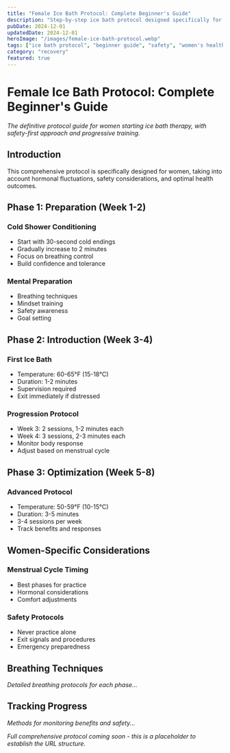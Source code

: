 ```yaml
---
title: "Female Ice Bath Protocol: Complete Beginner's Guide"
description: "Step-by-step ice bath protocol designed specifically for women. Learn optimal timing, temperature, duration, and safety for maximum health benefits."
pubDate: 2024-12-01
updatedDate: 2024-12-01
heroImage: "/images/female-ice-bath-protocol.webp"
tags: ["ice bath protocol", "beginner guide", "safety", "women's health"]
category: "recovery"
featured: true
---
```


# Female Ice Bath Protocol: Complete Beginner's Guide

*The definitive protocol guide for women starting ice bath therapy, with safety-first approach and progressive training.*

## Introduction

This comprehensive protocol is specifically designed for women, taking into account hormonal fluctuations, safety considerations, and optimal health outcomes.

## Phase 1: Preparation (Week 1-2)

### Cold Shower Conditioning
- Start with 30-second cold endings
- Gradually increase to 2 minutes
- Focus on breathing control
- Build confidence and tolerance

### Mental Preparation
- Breathing techniques
- Mindset training
- Safety awareness
- Goal setting

## Phase 2: Introduction (Week 3-4)

### First Ice Bath
- Temperature: 60-65°F (15-18°C)
- Duration: 1-2 minutes
- Supervision required
- Exit immediately if distressed

### Progression Protocol
- Week 3: 2 sessions, 1-2 minutes each
- Week 4: 3 sessions, 2-3 minutes each
- Monitor body response
- Adjust based on menstrual cycle

## Phase 3: Optimization (Week 5-8)

### Advanced Protocol
- Temperature: 50-59°F (10-15°C)
- Duration: 3-5 minutes
- 3-4 sessions per week
- Track benefits and responses

## Women-Specific Considerations

### Menstrual Cycle Timing
- Best phases for practice
- Hormonal considerations
- Comfort adjustments

### Safety Protocols
- Never practice alone
- Exit signals and procedures
- Emergency preparedness

## Breathing Techniques

*Detailed breathing protocols for each phase...*

## Tracking Progress

*Methods for monitoring benefits and safety...*

*Full comprehensive protocol coming soon - this is a placeholder to establish the URL structure.*